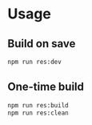 # Usage

## Build on save

```sh
npm run res:dev
```

## One-time build

```sh
npm run res:build
npm run res:clean
```
